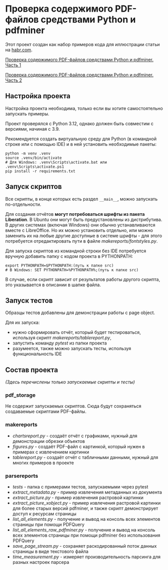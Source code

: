 # Проверка содержимого PDF-файлов средствами Python и pdfminer

Этот проект создан как набор примеров кода для иллюстрации статьи
на [habr.com](https://habr.com).

[Проверка содержимого PDF-файлов средствами Python и pdfminer. Часть 1](https://habr.com/ru/companies/auriga/articles/843774/)

[Проверка содержимого PDF-файлов средствами Python и pdfminer. Часть 2](https://habr.com/ru/companies/auriga/articles/845926/)

## Настройка проекта

Настройка проекта необходима, только если вы хотите самостоятельно запускать примеры.

Проект проверялся с Python 3.12, однако должен быть совместим с версиями, начиная с 3.9.

Рекомендуется создать виртуальную среду для Python (в командной строке или с помощью IDE)
и в ней установить необходимые пакеты:

    python -m venv .venv
    source .venv/bin/activate
    # Для Windows: .venv\Scripts\activate.bat или .venv\Scripts\activate.ps1
    pip install -r requirements.txt

## Запуск скриптов

Все скрипты, в конце которых есть раздел ``__main__``, можно запускать по-отдельности.

Для создания отчётов **могут потребоваться шрифты из пакета Liberation**.
В Ubuntu они могут быть предустановлены из дистрибутива.
В других системах (включая Windows) они обычно устанавливаются вместе с LibreOffice.
Но их можно установить отдельно, или можно заменить их на любые другие доступные в системе
шрифты - для этого потребуется отредактировать пути в файле *makereports/fontstyles.py*.

Для запуска скриптов из командной строки без IDE потребуется вручную добавить
папку с кодом проекта в PYTHONPATH:

    export PYTHONPATH=$PYTHONPATH:(путь к папке src)
    # В Windows: SET PYTHONPATH=%PYTHONPATH%;(путь к папке src)

В случае, если скрипт зависит от результатов работы другого скрипта, это указывается
в описании в шапке файла. 

## Запуск тестов

Образцы тестов добавлены для демонстрации работы с page object.

Для их запуска:

- нужно сформировать отчёт, который будет тестироваться, используя скрипт
  *makereports/tablereport.py*,
- запустить команду *pytest* из папки проекта
- разумеется, также можно запускать тесты, используя функциональность IDE

## Состав проекта

*(Здесь перечислены только запускаемые скрипты и тесты)*

### pdf_storage

Не содержит запускаемых скриптов.
Сюда будут сохраняться создаваемые скриптами PDF-файлы.

### makereports

- *chartsreport.py* - создаёт отчёт с графиками, нужный для демонстрации обрезки объектов
- *figures.py* - создаёт PDF-файл с картинкой, который нужен в примерах с извлечением картинки
- *tablereport.py* - создаёт отчёт с табличными данными, нужный для многих примеров в проекте

### parsereports

- *tests* - папка с примерами тестов, запускаемыми через pytest
- *extract_metadata.py* - пример извлечения метаданных из документа
- *extract_picture.py* - пример извлечения растровой картинки
- *extract_picture_xobject.py* - пример извлечения растровой картинки для более старых версий pdfminer,
  и также скрипт демонстрирует доступ к ресурсам страницы
- *list_all_elements.py* - получение и вывод на консоль всех элементов страницы при помощи PDFQuery
- *list_all_elements_raw_pdfminer.py* - получение и вывод на консоль всех элементов страницы
  при помощи pdfminer без использования PDFQuery
- *save_page_stream.py* - сохраняет раскодированный поток данных страницы в виде текстового файла
- *time_measurement.py* - измеряет производительность парсинга для разных настроек парсера
